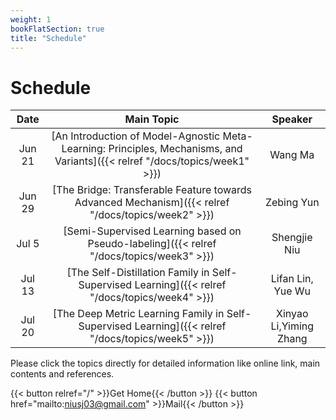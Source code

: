 ```yaml
---
weight: 1
bookFlatSection: true
title: "Schedule"
---
```


# Schedule

| Date | Main Topic | Speaker |
|:-----------:|:------------------:|:------:|
| Jun 21 | [An Introduction of Model-Agnostic Meta-Learning: Principles, Mechanisms, and Variants]({{< relref "/docs/topics/week1" >}})| Wang Ma |
| Jun 29 | [The Bridge: Transferable Feature towards Advanced Mechanism]({{< relref "/docs/topics/week2" >}})| Zebing Yun |
|Jul 5|[Semi-Supervised Learning based on Pseudo-labeling]({{< relref "/docs/topics/week3" >}})|Shengjie Niu|
|Jul 13|[The Self-Distillation Family in Self-Supervised Learning]({{< relref "/docs/topics/week4" >}})|Lifan Lin, Yue Wu|
|Jul 20|[The Deep Metric Learning Family in Self-Supervised Learning]({{< relref "/docs/topics/week5" >}})|Xinyao Li,Yiming Zhang|

Please click the topics directly for detailed information like online link, main contents and references.

{{< button relref="/" >}}Get Home{{< /button >}}
{{< button href="mailto:niusj03@gmail.com" >}}Mail{{< /button >}}